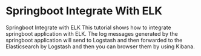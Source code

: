 # Springboot Integrate With ELK
Springboot Integrate with ELK
This tutorial shows how to integrate springboot application with ELK.
The log messages generated by the springboot application will send to Logstash and then forwarded to the Elasticsearch 
by Logstash and then you can browser them by using Kibana.

